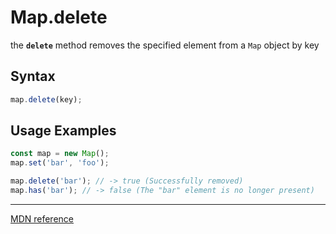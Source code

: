 # Map.delete

the **`delete`** method removes the specified element from a `Map` object by key

## Syntax

```js
map.delete(key);
```

## Usage Examples

```js
const map = new Map();
map.set('bar', 'foo');

map.delete('bar'); // -> true (Successfully removed)
map.has('bar'); // -> false (The "bar" element is no longer present)
```

---

[MDN reference](https://developer.mozilla.org/en-US/docs/Web/JavaScript/Reference/Global_Objects/Map/delete)
